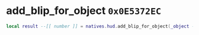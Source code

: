 # add_blip_for_object `0x0E5372EC`

```lua
local result --[[ number ]] = natives.hud.add_blip_for_object(_object --[[ number ]], _blipid --[[ number ]], _unk0 --[[ number ]], _unk1 --[[ boolean ]], _unk2 --[[ number ]])
```
